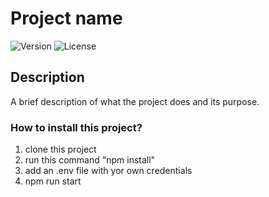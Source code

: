 # Project name

![Version](https://img.shields.io/badge/version-1.0.0-blue)
![License](https://img.shields.io/badge/license-MIT-green)

## Description

A brief description of what the project does and its purpose.

### How to install this project?

1. clone this project
2. run this command "npm install"
3. add an .env file with yor own credentials
4. npm run start
